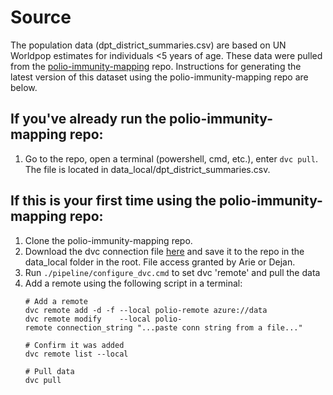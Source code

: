 # Source
The population data (dpt_district_summaries.csv) are based on UN Worldpop estimates for individuals <5 years of age. These data were pulled from the [polio-immunity-mapping](https://github.com/InstituteforDiseaseModeling/polio-immunity-mapping) repo. Instructions for generating the latest version of this dataset using the polio-immunity-mapping repo are below.

## If you've already run the polio-immunity-mapping repo:
1. Go to the repo, open a terminal (powershell, cmd, etc.), enter `dvc pull`. The file is located in data_local/dpt_district_summaries.csv.

## If this is your first time using the polio-immunity-mapping repo:
1. Clone the polio-immunity-mapping repo.
2. Download the dvc connection file [here](https://bmgf-my.sharepoint.com/:f:/g/personal/dejan_lukacevic_gatesfoundation_org/Eh_bnBEdFAEVEtLwu9qtxiwBfGi4JHSfBbvU2C0MV3to4w "https://bmgf-my.sharepoint.com/:f:/g/personal/dejan_lukacevic_gatesfoundation_org/eh_bnbedfaevetlwu9qtxiwbfgi4jhsfbbvu2c0mv3to4w") and save it to the repo in the data_local folder in the root. File access granted by Arie or Dejan.
3. Run `./pipeline/configure_dvc.cmd` to set dvc 'remote' and pull the data
4. Add a remote using the following script in a terminal:
	```
	# Add a remote
	dvc remote add -d -f --local polio-remote azure://data
	dvc remote modify    --local polio-remote connection_string "...paste conn string from a file..."

	# Confirm it was added
	dvc remote list --local

	# Pull data
	dvc pull
	```
